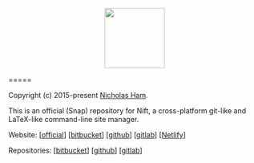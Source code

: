 <p align="center">
    <img src="https://gitlab.com/nifty-site-manager/nsm-snap/raw/master/nsm.png" width='120'/>
</p>

=====

Copyright (c) 2015-present [Nicholas Ham](https://n-ham.com).

This is an official (Snap) repository for Nift, a cross-platform git-like and LaTeX-like command-line site manager.

Website:
\[[official](https://nift.cc)\] \[[bitbucket](https://nifty-site-manager.bitbucket.io)\] \[[github](https://nifty-site-manager.github.io)\] \[[gitlab](https://nifty-site-manager.gitlab.io)\] \[[Netlify](https://nifty-site-manager.netlify.com/)\]

Repositories:
\[[bitbucket](https://bitbucket.com/nifty-site-manager/nsm)\] \[[github](https://github.com/nifty-site-manager/nsm)\] \[[gitlab](https://gitlab.com/nifty-site-manager/nsm)\]

